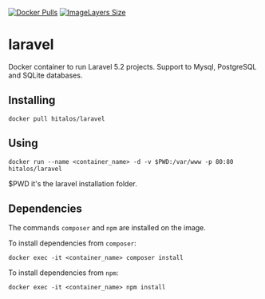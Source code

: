 [![Docker Pulls](https://img.shields.io/docker/pulls/hitalos/laravel.svg)](https://hub.docker.com/r/hitalos/laravel/)
[![ImageLayers Size](https://img.shields.io/imagelayers/image-size/hitalos/laravel/latest.svg)]()

# laravel
Docker container to run Laravel 5.2 projects. Support to Mysql, PostgreSQL and SQLite databases.

## Installing
    docker pull hitalos/laravel

## Using

    docker run --name <container_name> -d -v $PWD:/var/www -p 80:80 hitalos/laravel

$PWD it's the laravel installation folder.

## Dependencies
The commands `composer` and `npm`  are installed on the image.

To install dependencies from `composer`:

    docker exec -it <container_name> composer install

To install dependencies from `npm`:

    docker exec -it <container_name> npm install
